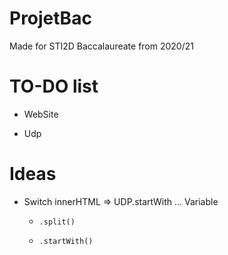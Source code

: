 # ProjetBac

Made for STI2D Baccalaureate from 2020/21

# TO-DO list

- WebSite

- Udp

# Ideas

- Switch innerHTML => UDP.startWith ... Variable
  -     .split()
  -     .startWith()
